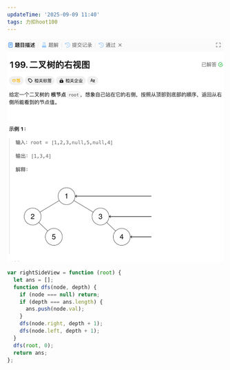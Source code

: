 ```yaml
---
updateTime: '2025-09-09 11:40'
tags: 力扣hoot100
---
```

![image-20250430113351808](img/image-20250430113351808.png)

```javascript
var rightSideView = function (root) {
  let ans = [];
  function dfs(node, depth) {
    if (node === null) return;
    if (depth === ans.length) {
      ans.push(node.val);
    }
    dfs(node.right, depth + 1);
    dfs(node.left, depth + 1);
  }
  dfs(root, 0);
  return ans;
};
```
